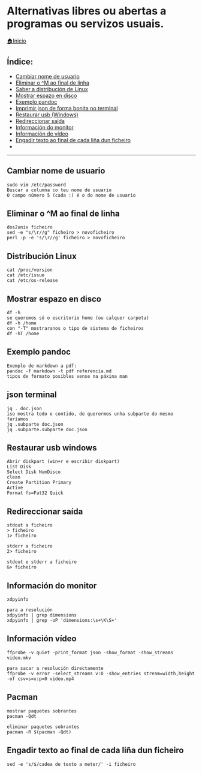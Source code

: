 # Alternativas libres ou abertas a programas ou servizos usuais.

[🏠Inicio](../README.md)

## Índice:
* [Cambiar nome de usuario](minitutos.md#Cambiar-nome-de-usuario)
* [Eliminar o ^M ao final de linha](minitutos.md#eliminar-o-^m-ao-final-de-linha)
* [Saber a distribución de Linux](minitutos.md#distribucion-linux)
* [Mostrar espazo en disco](minitutos.md#mostrar-espazo-en-disco)
* [Exemplo pandoc](minitutos.md#exemplo-pandoc)
* [Imprimir json de forma bonita no terminal](minitutos.md#json-terminal)
* [Restaurar usb (Windows)](minitutos.md#restaurar-usb-windows)
* [Redireccionar saída](minitutos.md#redireccionar-saida)
* [Información do monitor](minitutos.md#informacion-do-monitor)
* [Información de vídeo](minitutos.md#informacion-video)
* [Engadir texto ao final de cada liña dun ficheiro](minitutos.md#engadir-texto-ao-final-de-cada-liña-dun-ficheiro)
* [](minitutos.md#)

------

## Cambiar nome de usuario
	sudo vim /etc/password
	Buscar a columna co teu nome de usuario
	O campo número 5 (cada :) é o do nome de usuario

## Eliminar o ^M ao final de linha
	dos2unix ficheiro
	sed -e "s/\r//g" ficheiro > novoficheiro
	perl -p -e 's/\r//g' ficheiro > novoficheiro

## Distribución Linux
	cat /proc/version
	cat /etc/issue
	cat /etc/os-release

## Mostrar espazo en disco
	df -h
	se queremos só o escritorio home (ou calquer carpeta)
	df -h /home
	con "-T" mostraranos o tipo de sistema de ficheiros
	df -hT /home

## Exemplo pandoc
	Exemplo de markdown a pdf:
	pandoc -f markdown -t pdf referencia.md
	tipos de formato posibles vense na páxina man

## json terminal
	jq . doc.json
	iso mostra todo o contido, de querermos unha subparte do mesmo faríamos
	jq .subparte doc.json
	jq .subparte.subparte doc.json
	
## Restaurar usb windows
	Abrir diskpart (win+r e escribir diskpart)
	List Disk
	Select Disk NumDisco
	clean
	Create Partition Primary
	Active
	Format fs=Fat32 Quick

## Redireccionar saída
	stdout a ficheiro
	> ficheiro
	1> ficheiro

	stderr a ficheiro
	2> ficheiro

	stdout e stderr a ficheiro
	&> ficheiro

## Información do monitor
	xdpyinfo

	para a resolución
	xdpyinfo | grep dimensions
	xdpyinfo | grep -oP 'dimensions:\s+\K\S+'

## Información vídeo
	ffprobe -v quiet -print_format json -show_format -show_streams video.mkv

	para sacar a resolución directamente
	ffprobe -v error -select_streams v:0 -show_entries stream=width,height -of csv=s=x:p=0 video.mp4

## Pacman
	mostrar paquetes sobrantes
	pacman -Qdt

	eliminar paquetes sobrantes
	pacman -R $(pacman -Qdt)

## Engadir texto ao final de cada liña dun ficheiro
	sed -e 's/$/cadea de texto a meter/' -i ficheiro

